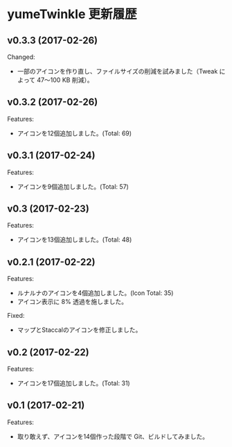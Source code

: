 yumeTwinkle 更新履歴
=======================================================================

## v0.3.3 (2017-02-26)

Changed:

* 一部のアイコンを作り直し、ファイルサイズの削減を試みました（Tweak によって 47〜100 KB 削減）。


## v0.3.2 (2017-02-26)

Features:

* アイコンを12個追加しました。(Total: 69)


## v0.3.1 (2017-02-24)

Features:

* アイコンを9個追加しました。(Total: 57)


## v0.3 (2017-02-23)

Features:

* アイコンを13個追加しました。(Total: 48)


## v0.2.1 (2017-02-22)

Features:

* ルナルナのアイコンを4個追加しました。(Icon Total: 35)
* アイコン表示に 8% 透過を施しました。

Fixed:

* マップとStaccalのアイコンを修正しました。


## v0.2 (2017-02-22)

Features:

* アイコンを17個追加しました。(Total: 31)


## v0.1 (2017-02-21)

Features:

* 取り敢えず、アイコンを14個作った段階で Git、ビルドしてみました。